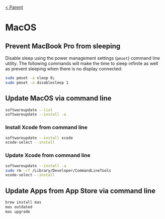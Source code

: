 [< Parent](./Readme.md)

# MacOS

## Prevent MacBook Pro from sleeping

Disable sleep using the power management settings (`pmset`) command line utility. The following commands will make the time to sleep infinite as well as prevent sleeping when there is no display connected:

```sh
sudo pmset -a sleep 0;
sudo pmset -a disablesleep 1
```

## Update MacOS via command line

```sh
softwareupdate --list
softwareupdate --install -a
```

### Install Xcode from command line

```sh
softwareupdate --install xcode
xcode-select --install
```

### Update Xcode from command line

```sh
softwareupdate --install -a
sudo rm -rf /Library/Developer/CommandLineTools
xcode-select --install
```

## Update Apps from App Store via command line

```sh
brew install mas
mas outdated
mas upgrade
```
